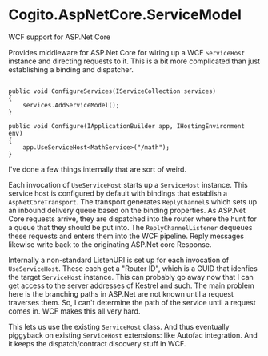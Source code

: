 # Cogito.AspNetCore.ServiceModel
WCF support for ASP.Net Core

Provides middleware for ASP.Net Core for wiring up a WCF `ServiceHost` instance and directing requests to it. This is a bit more complicated than just establishing a binding and dispatcher.

```

public void ConfigureServices(IServiceCollection services)
{
    services.AddServiceModel();
}

public void Configure(IApplicationBuilder app, IHostingEnvironment env)
{
    app.UseServiceHost<MathService>("/math");
}
```

I've done a few things internally that are sort of weird.

Each invocation of `UseServiceHost` starts up a `ServiceHost` instance. This service host is configured by default with
bindings that establish a `AspNetCoreTransport`. The transport generates `ReplyChannel`s which sets up an inbound
delivery queue based on the binding properties. As ASP.Net Core requests arrive, they are dispatched into the router
where the hunt for a queue that they should be put
into. The `ReplyChannelListener` dequeues these requests and enters them into the WCF pipeline. Reply messages likewise
write back to the originating ASP.Net core Response.

Internally a non-standard ListenURI is set up for each invocation of `UseServiceHost`. These each get a "Router ID",
which is a GUID that idenfies the target `ServiceHost` instance. This can probably go away now that I can get access to
the server addresses of Kestrel and such. The main problem here is the branching paths in ASP.Net are not known until a
request traverses them. So, I can't determine the path of the service until a request comes in. WCF makes this all very
hard.

This lets us use the existing `ServiceHost` class. And thus eventually piggyback on existing `ServiceHost` extensions:
like Autofac integration. And it keeps the dispatch/contract discovery stuff in WCF.

